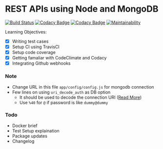 # REST APIs using Node and MongoDB

[![Build Status](https://travis-ci.org/knaxus/node-mongo-rest-api.svg?branch=master)](https://travis-ci.org/knaxus/node-mongo-rest-api)
[![Codacy Badge](https://api.codacy.com/project/badge/Grade/edf9fdb4593042fe9685f930c733f705)](https://www.codacy.com/app/ashokdey/node-mongo-rest-api?utm_source=github.com&utm_medium=referral&utm_content=JSRockers/node-mongo-rest-api&utm_campaign=badger)
[![Codacy Badge](https://api.codacy.com/project/badge/Coverage/edf9fdb4593042fe9685f930c733f705)](https://www.codacy.com/app/ashokdey/node-mongo-rest-api?utm_source=github.com&utm_medium=referral&utm_content=JSRockers/node-mongo-rest-api&utm_campaign=Badge_Coverage)
[![Maintainability](https://api.codeclimate.com/v1/badges/918083dfa968840a40c2/maintainability)](https://codeclimate.com/github/JSRockers/node-mongo-rest-api/maintainability)

Learning Objectives:

- [x] Writing test cases
- [x] Setup CI using TravisCI
- [x] Setup code coverage
- [x] Getting famaliar with CodeClimate and Codacy
- [x] Integrating Github webhooks

### Note

- Change URL in this file `app/config/config.js` for mongodb connection
- Few lines on using `uri_decode_auth` as DB option
  - It should be used to decode the connection URI ([Read More](https://stackoverflow.com/questions/7486623/mongodb-password-with-in-it))
  - Use `%40` for `@` if password is like `dummy@dummy`
  
### Todo

- Docker brief
- Test Setup explaination
- Package updates 
- Changelog
